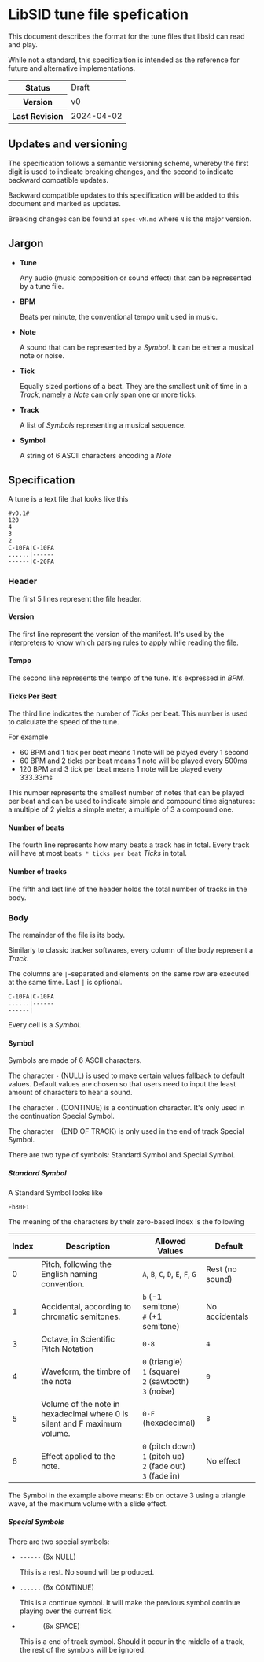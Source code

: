 # LibSID tune file spefication

This document describes the format for the tune files that libsid can read and play.

While not a standard, this specificaition is intended as the reference for future and
alternative implementations.

<table>
  <tr>
    <th>Status</th><td>Draft</td>
  </tr>
  <tr>
    <th>Version</th><td>v0</td>
  </tr>
  <tr>
    <th>Last Revision</th><td>2024-04-02</td>
  </tr>
</table>

## Updates and versioning

The specification follows a semantic versioning scheme, whereby the first digit is used to 
indicate breaking changes, and the second to indicate backward compatible updates.

Backward compatible updates to this specification will be added to this document and marked 
as updates.

Breaking changes can be found at `spec-vN.md` where `N` is the major version.

## Jargon
* **Tune** 
  
  Any audio (music composition or sound effect) that can be represented by a tune file.

* **BPM**
  
  Beats per minute, the conventional tempo unit used in music.

* **Note**

  A sound that can be represented by a _Symbol_. It can be either a musical note or noise.

* **Tick**

  Equally sized portions of a beat. They are the smallest unit of time in a _Track_, 
  namely a _Note_ can only span one or more ticks.

* **Track**

  A list of _Symbols_ representing a musical sequence.

* **Symbol**

  A string of 6 ASCII characters encoding a _Note_


## Specification
A tune is a text file that looks like this

```
#v0.1#
120
4
3
2
C-10FA|C-10FA
......|------
------|C-20FA
```

### Header
The first 5 lines represent the file header.

#### Version
The first line represent the version of the manifest. It's used by the interpreters to 
know which parsing rules to apply while reading the file.

#### Tempo
The second line represents the tempo of the tune. It's expressed in _BPM_.

#### Ticks Per Beat
The third line indicates the number of _Ticks_ per beat. This number is used to calculate
the speed of the tune.

For example
* 60 BPM and 1 tick per beat means 1 note will be played every 1 second
* 60 BPM and 2 ticks per beat means 1 note will be played every 500ms
* 120 BPM and 3 tick per beat means 1 note will be played every 333.33ms

This number represents the smallest number of notes that can be played per beat and can
be used to indicate simple and compound time signatures: a multiple of 2 yields a simple
meter, a multiple of 3 a compound one.

#### Number of beats
The fourth line represents how many beats a track has in total. Every track will have 
at most `beats * ticks per beat` _Ticks_ in total.

#### Number of tracks
The fifth and last line of the header holds the total number of tracks in the body.

### Body

The remainder of the file is its body.

Similarly to classic tracker softwares, every column of the body represent a _Track_.

The columns are `|`-separated and elements on the same row are executed at the
same time. Last `|` is optional. 

```
C-10FA|C-10FA
......|------
------|
```

Every cell is a _Symbol_.

#### Symbol

Symbols are made of 6 ASCII characters. 

The character `-` (NULL) is used to make certain values fallback to default values. Default values 
are chosen so that users need to input the least amount of characters to hear a sound.

The character `.` (CONTINUE) is a continuation character. It's only used in the continuation Special Symbol.

The character ` ` (END OF TRACK) is only used in the end of track Special Symbol.

There are two type of symbols: Standard Symbol and Special Symbol.

##### Standard Symbol

A Standard Symbol looks like

```
Eb30F1
```

The meaning of the characters by their zero-based index is the following

| Index 	| Description                                                               	| Allowed Values                                               	    | Default         	|
|-------	|---------------------------------------------------------------------------	|-----------------------------------------------------------------	|-----------------	|
| 0     	| Pitch, following the English naming convention.                           	| `A`, `B`, `C`, `D`, `E`, `F`, `G`                            	    | Rest (no sound) 	|
| 1     	| Accidental, according to chromatic semitones.                             	| `b` (-1 semitone)<br>`#` (+1 semitone)                         	  | No accidentals  	|
| 3     	| Octave, in Scientific Pitch Notation                                      	| `0-8`                                                          	  | `4`               |
| 4     	| Waveform, the timbre of the note                                          	| `0` (triangle)<br>`1` (square)<br>`2` (sawtooth)<br>`3` (noise) 	| `0`    	          |
| 5     	| Volume of the note in hexadecimal where 0 is silent and F maximum volume. 	| `0-F` (hexadecimal)                                            	  | `8`               |
| 6     	| Effect applied to the note.                                               	| `0` (pitch down)<br>`1` (pitch up)<br>`2` (fade out)<br>`3` (fade in) | No effect     |

The Symbol in the example above means: Eb on octave 3 using a triangle wave, at the maximum volume with a slide effect.

##### Special Symbols

There are two special symbols:

* `------` (6x NULL)
  
  This is a rest. No sound will be produced.

* `......` (6x CONTINUE)

  This is a continue symbol. It will make the previous symbol continue playing over the current tick.

* `      ` (6x SPACE)

  This is a end of track symbol. Should it occur in the middle of a track, the rest of the symbols will be ignored.